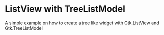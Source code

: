 # ListView with TreeListModel

A simple example on how to create a tree like widget with Gtk.ListView and Gtk.TreeListModel

